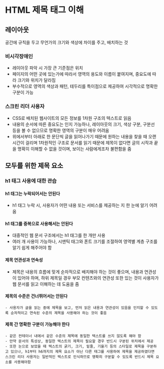 # HTML 제목 태그 이해
## 레이아웃
공간에 규칙을 두고 무언가의 크기와 색상에 차이를 주고, 배치하는 것
### 비시각장애인
- 레이아웃 파악 시 가장 큰 기준점은 위치
- 페이지의 어떤 곳에 있는가에 따라서 영역의 용도와 이름이 붙여지며, 중요도에 따라 크기와 위치가 달라짐
- 부수적으로 영역의 색상과 패턴, 테두리를 특이점으로 제공하여 시각적으로 명확한 구분이 가능
### 스크린 리더 사용자
- CSS로 배치된 웹사이트의 모든 정보를 1차원 구조의 텍스트로 읽음
- 내용의 순서에 따른 중요도는 인지 가능하나, 레이아웃의 크기, 색상 구분, 구분선 등을 볼 수 없으므로 명확한 영역의 구분이 매우 어려움
- 위에서부터 아래로 한 문단씩 글을 읽어나가기 때문에 원하는 내용을 찾을 때 오랜 시간이 걸리며 1차원적인 구조로 문서를 읽기 때문에 제목이 없다면 글의 시작과 끝을 명확히 이해할 수 없을 것이며, 보이는 사람에게조차 불편함을 줌
## 모두를 위한 제목 요소
### h1 태그 사용에 대한 관습
#### h1 태그는 누락되어서는 안된다
  - h1 태그 누락 시, 사용자가 어떤 내용 또는 서비스를 제공하는 지 한 눈에 알기 어려움
#### h1 태그를 중복으로 사용해서는 안된다
  - 대중적인 웹 문서 구조에서는 h1 태그를 한 개만 사용
  - 여러 개 사용이 가능하나, 시맨틱 태그와 폰트 크기를 조절하여 영역별 계층 구조를 알기 쉽게 해주어야 함
#### 제목 연관성과 연속성
  - 제목은 내용의 흐름에 맞게 순차적으로 배치해야 하는 것이 좋으며, 내용과 연관성이 있어야 하며, 하위 제목일 경우 부모 컨텐츠와의 연관성 또한 있는 것이 사용자가 웹 문서를 읽고 이해하는 데 도움을 줌
#### 제목의 수준은 건너뛰어서는 안된다
    - 사용자가 글을 읽는 중에 제목을 보고, 먼저 읽은 내용과 연관성이 있음을 인지할 수 있도록 순차적이고 연속된 수준의 제목을 사용해야 하는 것이 좋음
#### 제목 간 명확한 구분이 가능해야 한다
    - 같은 컨테이너 내에서 같은 수준의 제목에 동일한 텍스트를 쓰지 않도록 해야 함
    - 만약 문서의 특성상, 동일한 텍스트의 제목이 필요할 경우 반드시 구분된 위치에서 제공
    - 또한 눈으로 보았을 때 텍스트의 굵기, 크기, 밑줄, 기울기 등의 스타일로 제목을 구분하고 있으나, h1부터 h6까지의 제목 요소가 아닌 다른 태그를 사용하여 제목을 제공하였다면 스크린 리더 사용자는 일반적인 텍스트로 인식하므로 명확히 구분할 수 있도록 반드시 제목 요소를 사용해야함
